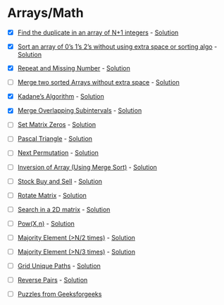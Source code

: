 # Arrays/Math

- [x] [Find the duplicate in an array of N+1 integers](https://practice.geeksforgeeks.org/problems/find-duplicates-in-an-array/1) - [Solution](01.cpp)

- [x] [Sort an array of 0’s 1’s 2’s without using extra space or sorting algo](https://practice.geeksforgeeks.org/problems/sort-an-array-of-0s-1s-and-2s4231/1) - [Solution](02.cpp)

- [x] [Repeat and Missing Number](https://practice.geeksforgeeks.org/problems/find-missing-and-repeating2512/1) - [Solution](03.cpp)

- [ ] [Merge two sorted Arrays without extra space](https://practice.geeksforgeeks.org/problems/merge-two-sorted-arrays-1587115620/1) - [Solution](04.cpp)

- [x] [Kadane’s Algorithm](https://practice.geeksforgeeks.org/problems/kadanes-algorithm-1587115620/1) - [Solution](05.cpp)

- [x] [Merge Overlapping Subintervals](https://practice.geeksforgeeks.org/problems/overlapping-intervals4919/1) - [Solution](06.cpp)

- [ ] [Set Matrix Zeros](https://leetcode.com/problems/set-matrix-zeroes/) - [Solution](07.cpp)

- [ ] [Pascal Triangle](https://practice.geeksforgeeks.org/problems/pascal-triangle0652/1) - [Solution](08.cpp)

- [ ] [Next Permutation](https://leetcode.com/problems/next-permutation/) - [Solution](09.cpp)

- [ ] [Inversion of Array (Using Merge Sort)](https://practice.geeksforgeeks.org/problems/inversion-of-array-1587115620/1) - [Solution](10.cpp)

- [ ] [Stock Buy and Sell](https://practice.geeksforgeeks.org/problems/stock-buy-and-sell-1587115621/1) - [Solution](11.cpp)

- [ ] [Rotate Matrix](https://practice.geeksforgeeks.org/problems/rotate-by-90-degree-1587115621/1) - [Solution](12.cpp)

- [ ] [Search in a 2D matrix](https://leetcode.com/problems/search-a-2d-matrix/) - [Solution](13.cpp)

- [ ] [Pow(X,n)](https://practice.geeksforgeeks.org/problems/power-of-numbers-1587115620/1) - [Solution](14.cpp)

- [ ] [Majority Element (>N/2 times)](https://practice.geeksforgeeks.org/problems/majority-element-1587115620/1) - [Solution](15.cpp)

- [ ] [Majority Element (>N/3 times)](https://leetcode.com/problems/majority-element-ii/) - [Solution](16.cpp)

- [ ] [Grid Unique Paths](https://leetcode.com/problems/unique-paths/) - [Solution](17.cpp)

- [ ] [Reverse Pairs](https://leetcode.com/problems/reverse-pairs/) - [Solution](18.cpp)

- [ ] [Puzzles from Geeksforgeeks](https://www.geeksforgeeks.org/puzzles/)
